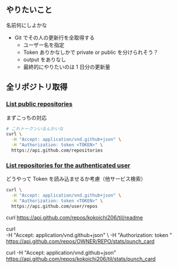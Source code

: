 ## やりたいこと

名前何にしよかな

- Git でその人の更新行を全取得する
  - ユーザー名を指定
  - Token ありかなしかで private or public を分けられそう？
  - output をありなし
  - 最終的にやりたいのは 1 日分の更新量

## 全リポジトリ取得

### [List public repositories](https://docs.github.com/ja/rest/repos/repos#list-public-repositories)

まずこっちの対応

```sh
# これトークンいるんかいな
curl \
  -H "Accept: application/vnd.github+json" \
  -H "Authorization: token <TOKEN>" \
  https://api.github.com/repositories
```

### [List repositories for the authenticated user](https://docs.github.com/ja/rest/repos/repos#list-repositories-for-the-authenticated-user)

どうやって Token を読み込ませるか考慮（他サービス検索）

```sh
curl \
  -H "Accept: application/vnd.github+json" \
  -H "Authorization: token <TOKEN>" \
  https://api.github.com/user/repos
```
curl  https://api.github.com/repos/kokoichi206/til/readme

curl \
  -H "Accept: application/vnd.github+json" \ 
  -H "Authorization: token <TOKEN>" \
  https://api.github.com/repos/OWNER/REPO/stats/punch_card

curl -H "Accept: application/vnd.github+json" https://api.github.com/repos/kokoichi206/til/stats/punch_card
